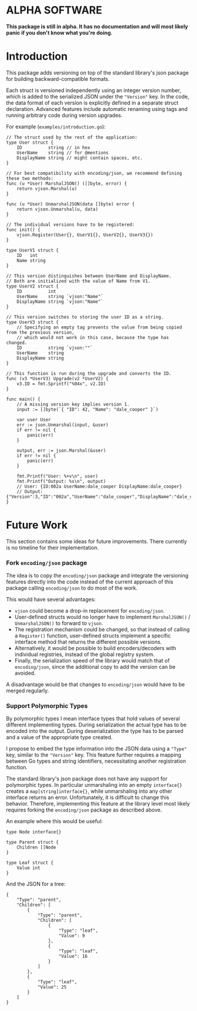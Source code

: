 ALPHA SOFTWARE
==============

**This package is still in alpha. It has no documentation and will most likely panic if you don't know what you're doing.**

# Introduction

This package adds versioning on top of the standard library's json package for
building backward-compatible formats.

Each struct is versioned independently using an integer version number, which is
added to the serialized JSON under the `"Version"` key. In the code, the data
format of each version is explicitly defined in a separate struct declaration.
Advanced features include automatic renaming using tags and running arbitrary
code during version upgrades.

For example (`examples/introduction.go`):

```
// The struct used by the rest of the application:
type User struct {
	ID          string // in hex
	UserName    string // for @mentions
	DisplayName string // might contain spaces, etc.
}

// For best compatibility with encoding/json, we recommend defining these two methods:
func (u *User) MarshalJSON() ([]byte, error) {
	return vjson.Marshal(u)
}

func (u *User) UnmarshalJSON(data []byte) error {
	return vjson.Unmarshal(u, data)
}

// The individual versions have to be registered:
func init() {
	vjson.Register(User{}, UserV1{}, UserV2{}, UserV3{})
}

type UserV1 struct {
	ID   int
	Name string
}

// This version distinguishes between UserName and DisplayName.
// Both are initialized with the value of Name from V1.
type UserV2 struct {
	ID          int
	UserName    string `vjson:"Name"`
	DisplayName string `vjson:"Name"`
}

// This version switches to storing the user ID as a string.
type UserV3 struct {
	// Specifying an empty tag prevents the value from being copied from the previous version,
	// which would not work in this case, because the type has changed.
	ID          string `vjson:""`
	UserName    string
	DisplayName string
}

// This function is run during the upgrade and converts the ID.
func (v3 *UserV3) Upgrade(v2 *UserV2) {
	v3.ID = fmt.Sprintf("%04x", v2.ID)
}

func main() {
	// A missing version key implies version 1.
	input := []byte(`{ "ID": 42, "Name": "dale_cooper" }`)

	var user User
	err := json.Unmarshal(input, &user)
	if err != nil {
		panic(err)
	}

	output, err := json.Marshal(&user)
	if err != nil {
		panic(err)
	}

	fmt.Printf("User: %+v\n", user)
	fmt.Printf("Output: %s\n", output)
	// User: {ID:002a UserName:dale_cooper DisplayName:dale_cooper}
	// Output: {"Version":3,"ID":"002a","UserName":"dale_cooper","DisplayName":"dale_cooper"}
}
```

# Future Work

This section contains some ideas for future improvements.
There currently is no timeline for their implementation.

### Fork `encoding/json` package

The idea is to copy the `encoding/json` package and integrate the versioning
features directly into the code instead of the current approach of this package
calling `encoding/json` to do most of the work.

This would have several advantages:

- `vjson` could become a drop-in replacement for `encoding/json`.
- User-defined structs would no longer have to implement
  `MarshalJSON()` / `UnmarshalJSON()` to forward to `vjson`.
- The registration mechanism could be changed, so that instead of calling a
  `Register()` function, user-defined structs implement a specific interface
  method that returns the different possible versions.
- Alternatively, it would be possible to build encoders/decoders with individual
  registries, instead of the global registry system.
- Finally, the serialization speed of the library would match that of
  `encoding/json`, since the additional copy to add the version can be avoided.

A disadvantage would be that changes to `encoding/json` would have to be merged
regularly.

### Support Polymorphic Types

By polymorphic types I mean interface types that hold values of several
different implementing types. During serialization the actual type has to be
encoded into the output. During deserialization the type has to be parsed and a
value of the appropriate type created.

I propose to embed the type information into the JSON data using a `"Type"` key,
similar to the `"Version"` key. This feature further requires a mapping between
Go types and string identifiers, necessitating another registration function.

The standard library's json package does not have any support for polymorphic
types. In particular unmarshaling into an empty `interface{}` creates a
`map[string]interface{}`, while unmarshaling into any other interface returns an
error. Unfortunately, it is difficult to change this behavior. Therefore,
implementing this feature at the library level most likely requires forking the
`encoding/json` package as described above.

An example where this would be useful:

```
type Node interface{}

type Parent struct {
	Children []Node
}

type Leaf struct {
	Value int
}
```

And the JSON for a tree:

```
{
	"Type": "parent",
	"Children": [
		{
			"Type": "parent",
			"Children": [
				{
					"Type": "leaf",
					"Value": 9
				},
				{
					"Type": "leaf",
					"Value": 16
				}
			]
		},
		{
			"Type": "leaf",
			"Value": 25
		}
	]
}
```

